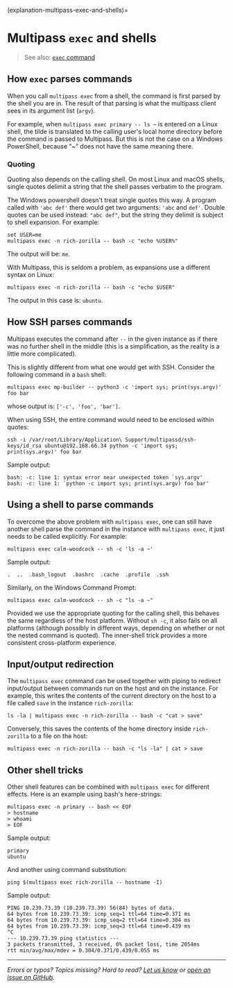 (explanation-multipass-exec-and-shells)=
# Multipass `exec` and shells

> See also: [`exec` command](/reference/command-line-interface/exec)

## How `exec` parses commands

When you call `multipass exec` from a shell, the command is first parsed by the shell you are in. The result of that parsing is what the multipass client sees in its argument list (`argv`).

For example, when `multipass exec primary -- ls ~` is entered on a Linux shell, the tilde is translated to the calling user's local home directory before the command is passed to Multipass. But this is not the case on a Windows PowerShell, because “~” does not have the same meaning there.

### Quoting

Quoting also depends on the calling shell. On most Linux and macOS shells, single quotes delimit a string that the shell passes verbatim to the program. 

The Windows powershell doesn't treat single quotes this way. A program called with `'abc def'` there would get two arguments: `'abc` and `def'`. Double quotes can be used instead: `"abc def"`, but the string they delimit is subject to shell expansion. For example:

```{code-block} text
set USER=me
multipass exec -n rich-zorilla -- bash -c "echo %USER%"
```

The output will be: `me`.

With Multipass, this is seldom a problem, as expansions use a different syntax on Linux:

```{code-block} text
multipass exec -n rich-zorilla -- bash -c "echo $USER"
```

The output in this case is: `ubuntu`.

## How SSH parses commands

Multipass executes the command after `--` in the given instance as if there was no further shell in the middle (this is a simplification, as the reality is a little more complicated).

This is slightly different from what one would get with SSH. Consider the following command in a `bash` shell:

```{code-block} text
multipass exec mp-builder -- python3 -c 'import sys; print(sys.argv)' foo bar
```

whose output is: `['-c', 'foo', 'bar']`.

When using SSH, the entire command would need to be enclosed within quotes:

```{code-block} text
ssh -i /var/root/Library/Application\ Support/multipassd/ssh-keys/id_rsa ubuntu@192.168.66.34 python -c 'import sys; print(sys.argv)' foo bar
```

Sample output:

```{code-block} text
bash: -c: line 1: syntax error near unexpected token `sys.argv'
bash: -c: line 1: `python -c import sys; print(sys.argv) foo bar'
```

## Using a shell to parse commands

To overcome the above problem with `multipass exec`, one can still have another shell parse the command in the instance with `multipass exec`, it just needs to be called explicitly. For example:

```{code-block} text
multipass exec calm-woodcock -- sh -c 'ls -a ~'
```

Sample output:

```{code-block} text
.  ..  .bash_logout  .bashrc  .cache  .profile  .ssh
```

Similarly, on the Windows Command Prompt:

```{code-block} text
multipass exec calm-woodcock -- sh -c "ls -a ~"
```

Provided we use the appropriate quoting for the calling shell, this behaves the same regardless of the host platform. Without `sh -c`, it also fails on all platforms (although possibly in different ways, depending on whether or not the nested command is quoted). The inner-shell trick provides a more consistent cross-platform experience.

## Input/output redirection

The `multipass exec` command can be used together with piping to redirect input/output between commands run on the host and on the instance. For example, this writes the contents of the current directory on the host to a file called `save` in the instance `rich-zorilla`:

```{code-block} text
ls -la | multipass exec -n rich-zorilla -- bash -c "cat > save"
```

Conversely, this saves the contents of the home directory inside `rich-zorilla` to a file on the host:

```{code-block} text
multipass exec -n rich-zorilla -- bash -c "ls -la" | cat > save
```

## Other shell tricks

Other shell features can be combined with `multipass exec` for different effects. Here is an example using bash's here-strings:

```{code-block} text
multipass exec -n primary -- bash << EOF
> hostname
> whoami
> EOF
```

Sample output:

```{code-block} text
primary
ubuntu
```

And another using command substitution:

```{code-block} text
ping $(multipass exec rich-zorilla -- hostname -I)
```

Sample output:

```{code-block} text
PING 10.239.73.39 (10.239.73.39) 56(84) bytes of data.
64 bytes from 10.239.73.39: icmp_seq=1 ttl=64 time=0.371 ms
64 bytes from 10.239.73.39: icmp_seq=2 ttl=64 time=0.304 ms
64 bytes from 10.239.73.39: icmp_seq=3 ttl=64 time=0.439 ms
^C
--- 10.239.73.39 ping statistics ---
3 packets transmitted, 3 received, 0% packet loss, time 2054ms
rtt min/avg/max/mdev = 0.304/0.371/0.439/0.055 ms
```

---

*Errors or typos? Topics missing? Hard to read? <a href="https://docs.google.com/forms/d/e/1FAIpQLSd0XZDU9sbOCiljceh3rO_rkp6vazy2ZsIWgx4gsvl_Sec4Ig/viewform?usp=pp_url&entry.317501128=https://multipass.run/docs/exec-shells" target="_blank">Let us know</a> or <a href="https://github.com/canonical/multipass/issues/new/choose" target="_blank">open an issue on GitHub</a>.*

